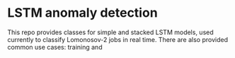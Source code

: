 # LSTM anomaly detection
This repo provides classes for simple and stacked LSTM models, used currently to classify Lomonosov-2 jobs in real time. There are also provided common use cases: training and